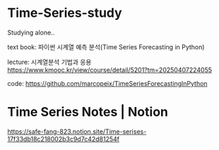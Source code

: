 # Time-Series-study
Studying alone..

text book: 파이썬 시계열 예측 분석(Time Series Forecasting in Python)

lecture: 시계열분석 기법과 응용 https://www.kmooc.kr/view/course/detail/5201?tm=20250407224055

code: https://github.com/marcopeix/TimeSeriesForecastingInPython

# Time Series Notes | Notion
https://safe-fang-823.notion.site/Time-serises-17f33db18c218002b3c9d7c42d81254f
